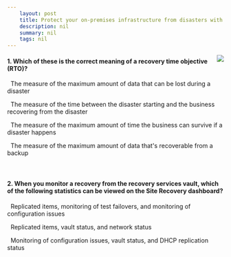 ```yaml
---
    layout: post
    title: Protect your on-premises infrastructure from disasters with Azure Site Recovery - Run a disaster recovery drill
    description: nil
    summary: nil
    tags: nil
---
```



 <a target="_blank" href="https://docs.microsoft.com/en-us/learn/modules/protect-on-premises-infrastructure-with-azure-site-recovery/4-run-disaster-recovery-drill/"><i class="fas fa-external-link-alt"></i> </a>
 <img align="right" src="https://docs.microsoft.com/en-us/learn/achievements/protect-on-premises-infrastructure-with-azure-site-recovery.svg">
####  1. Which of these is the correct meaning of a recovery time objective (RTO)?


<i class='far fa-square'></i> &nbsp;&nbsp;The measure of the maximum amount of data that can be lost during a disaster

<i class='far fa-square'></i> &nbsp;&nbsp;The measure of the time between the disaster starting and the business recovering from the disaster

<i class='fas fa-check-square' style='color: Dodgerblue;'></i> &nbsp;&nbsp;The measure of the maximum amount of time the business can survive if a disaster happens

<i class='far fa-square'></i> &nbsp;&nbsp;The measure of the maximum amount of data that's recoverable from a backup
<br />
<br />
<br />

####  2. When you monitor a recovery from the recovery services vault, which of the following statistics can be viewed on the Site Recovery dashboard?


<i class='fas fa-check-square' style='color: Dodgerblue;'></i> &nbsp;&nbsp;Replicated items, monitoring of test failovers, and monitoring of configuration issues

<i class='far fa-square'></i> &nbsp;&nbsp;Replicated items, vault status, and network status

<i class='far fa-square'></i> &nbsp;&nbsp;Monitoring of configuration issues, vault status, and DHCP replication status
<br />
<br />
<br />
